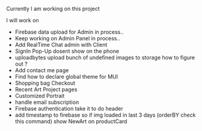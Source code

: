 Currently I am working on this project

I will work on

- Firebase data upload for Admin in process..
- Keep working on Admin Panel in process..
- Add RealTime Chat admin with Client
- SignIn Pop-Up dosent show on the phone
- uploadbytes upload bunch of undefined images to storage how to figure out ?
- Add contact me page
- Find how to declare global theme for MUI
- Shopping bag Checkout
- Recent Art Project pages
- Customized Portrait
- handle email subscription
- Firebase authentication take it to do header
- add timestamp to firebase so if img loaded in last 3 days (orderBY check this command) show NewArt on productCard


